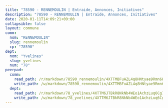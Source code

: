 ```yaml
---
title: "78590 - RENNEMOULIN | Entraide, Annonces, Initiatives"
description: "78590 - RENNEMOULIN | Entraide, Annonces, Initiatives"
date: 2020-01-11T14:09:21+09:00
collapsible: false
layout: commune
comm:
  nom: "RENNEMOULIN"
  slug: rennemoulin
  cp: "78590"
dept:
  nom: "Yvelines"
  slug: yvelines
  num: "78"
peerpad:
  comm:
    read_path: /r/markdown/78590_rennemoulin/4XTTMBFuAZL4q8HNtyae9Rmn6H85oYCsZvg6Y9DPgayDGycGa
    write_path: /w/markdown/78590_rennemoulin/4XTTMBFuAZL4q8HNtyae9Rmn6H85oYCsZvg6Y9DPgayDGycGa-K3TgTdfaUxvrrRQwKnjKW3GvMtWDwGMAux6to2CHCgFfTrNFiBk7ibJZQKiEjQam73Xc6niSePG1fQidP88q2aZLtWETh2BwJwJxmiGQsMpesuxxjVD68wFHpGgejcX6gu8fCwCN
  dept:
    read_path: /r/markdown/78_yvelines/4XTTM6JTBkR8NkNb4WEo1AchzLuq6Cg73ydg7w9pErcQZA13p
    write_path: /w/markdown/78_yvelines/4XTTM6JTBkR8NkNb4WEo1AchzLuq6Cg73ydg7w9pErcQZA13p-K3TgUBFRQCPZwoWqJkunXeSjdgbtU3xzUSsui8DBc3rCTw6mbo4gNvfQRdE99JD3AnVW7fzseq687LKfGWCfAPajih5ByiZ3SpFz1r449oWaDnM5BHKZTbYtf6pEhRvzWbcazhrS
---
```


